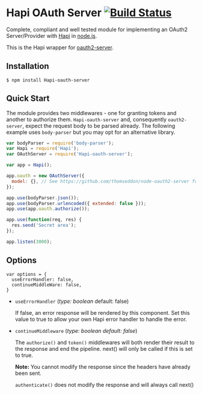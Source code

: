 # Hapi OAuth Server [![Build Status](https://travis-ci.org/oauthjs/Hapi-oauth-server.png?branch=master)](https://travis-ci.org/oauthjs/Hapi-oauth-server)

Complete, compliant and well tested module for implementing an OAuth2 Server/Provider with [Hapi](https://github.com/Hapijs/Hapi) in [node.js](http://nodejs.org/).

This is the Hapi wrapper for [oauth2-server](https://github.com/oauthjs/node-oauth2-server).

## Installation

    $ npm install Hapi-oauth-server

## Quick Start

The module provides two middlewares - one for granting tokens and another to authorize them. `Hapi-oauth-server` and, consequently `oauth2-server`, expect the request body to be parsed already.
The following example uses `body-parser` but you may opt for an alternative library.

```js
var bodyParser = require('body-parser');
var Hapi = require('Hapi');
var OAuthServer = require('Hapi-oauth-server');

var app = Hapi();

app.oauth = new OAuthServer({
  model: {}, // See https://github.com/thomseddon/node-oauth2-server for specification
});

app.use(bodyParser.json());
app.use(bodyParser.urlencoded({ extended: false }));
app.use(app.oauth.authorize());

app.use(function(req, res) {
  res.send('Secret area');
});

app.listen(3000);
```

## Options

```
var options = { 
  useErrorHandler: false, 
  continueMiddleWare: false,
}
```
* `useErrorHandler`
(_type: boolean_ default: false)

  If false, an error response will be rendered by this component.
  Set this value to true to allow your own Hapi error handler to handle the error.

* `continueMiddleware`
(_type: boolean default: false_)

  The `authorize()` and `token()` middlewares will both render their 
  result to the response and end the pipeline.
  next() will only be called if this is set to true.

  **Note:** You cannot modify the response since the headers have already been sent.

  `authenticate()` does not modify the response and will always call next()